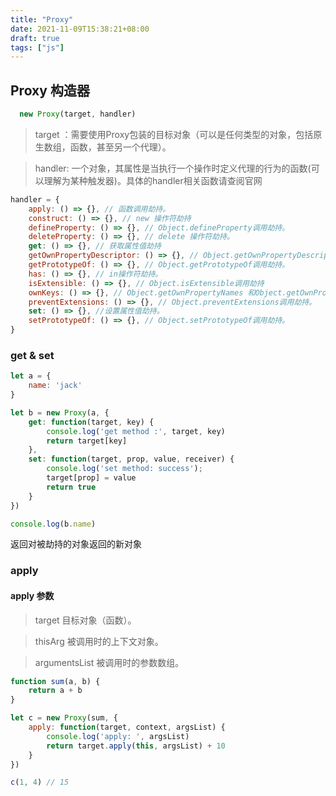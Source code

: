 ```yaml
---
title: "Proxy"
date: 2021-11-09T15:38:21+08:00
draft: true
tags: ["js"]
---
```


## Proxy 构造器

```js
  new Proxy(target, handler)
```
> target ：需要使用Proxy包装的目标对象（可以是任何类型的对象，包括原生数组，函数，甚至另一个代理）。

> handler: 一个对象，其属性是当执行一个操作时定义代理的行为的函数(可以理解为某种触发器)。具体的handler相关函数请查阅官网

```js
handler = {
    apply: () => {}, // 函数调用劫持。
    construct: () => {}, // new 操作符劫持
    defineProperty: () => {}, // Object.defineProperty调用劫持。
    deleteProperty: () => {}, // delete 操作符劫持。
    get: () => {}, // 获取属性值劫持
    getOwnPropertyDescriptor: () => {}, // Object.getOwnPropertyDescriptor 调用劫持。
    getPrototypeOf: () => {}, // Object.getPrototypeOf调用劫持。
    has: () => {}, // in操作符劫持。
    isExtensible: () => {}, // Object.isExtensible调用劫持
    ownKeys: () => {}, // Object.getOwnPropertyNames 和Object.getOwnPropertySymbols调用劫持。
    preventExtensions: () => {}, // Object.preventExtensions调用劫持。
    set: () => {}, //设置属性值劫持。
    setPrototypeOf: () => {}, // Object.setPrototypeOf调用劫持。
}
```

### get & set

```js
let a = {
    name: 'jack'
}

let b = new Proxy(a, {
    get: function(target, key) {
        console.log('get method :', target, key)
        return target[key]
    },
    set: function(target, prop, value, receiver) {
        console.log('set method: success');
        target[prop] = value
        return true
    }
})

console.log(b.name)
```
返回对被劫持的对象返回的新对象

### apply

#### apply 参数

> target 目标对象（函数）。

> thisArg 被调用时的上下文对象。

> argumentsList 被调用时的参数数组。

```js
function sum(a, b) {
    return a + b
}   

let c = new Proxy(sum, {
    apply: function(target, context, argsList) {
        console.log('apply: ', argsList) 
        return target.apply(this, argsList) + 10
    }
})

c(1, 4) // 15
```




